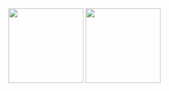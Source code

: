 <img src="https://github.com/user-attachments/assets/66cb1b46-3eb5-412e-bdf2-6746197379e4" width="150" hight="150">

<img src="https://github.com/user-attachments/assets/31e2d4ef-d4b1-41a6-aaab-6dc4b9d9f21d" width="150" hight="150">

